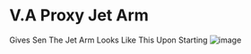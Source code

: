 # V.A Proxy Jet Arm
Gives Sen The Jet Arm
Looks Like This Upon Starting
![image](https://github.com/SinFromVA/V.A-Proxy-Jet-Arm/assets/169969018/91fbb10e-e0a8-476e-a686-d79f86887d39)

